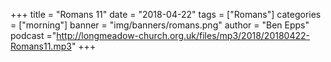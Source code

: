 +++
title = "Romans 11"
date = "2018-04-22"
tags = ["Romans"]
categories = ["morning"]
banner = "img/banners/romans.png"
author = "Ben Epps"
podcast ="http://longmeadow-church.org.uk/files/mp3/2018/20180422-Romans11.mp3"
+++
